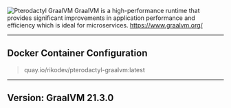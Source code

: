 ![Pterodactyl GraalVM](https://i.imgur.com/h2qEqfn.png)
GraalVM is a high-performance runtime that provides significant improvements in application performance and efficiency which is ideal for microservices. https://www.graalvm.org/
___
## Docker Container Configuration

> quay.io/rikodev/pterodactyl-graalvm:latest
___
## Version: GraalVM 21.3.0
